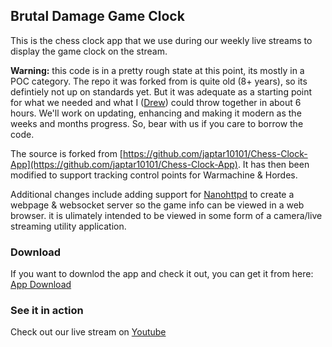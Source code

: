 ## Brutal Damage Game Clock

This is the chess clock app that we use during our weekly live streams to display the game clock on the stream.

<b>Warning:</b> this code is in a pretty rough state at this point, its mostly in a POC category. The repo it was forked from is quite old (8+ years), so its defintiely not up on standards yet. But it was adequate as a starting point for what we needed and what I ([Drew](https://github.com/keannan5390)) could throw together in about 6 hours. We'll work on updating, enhancing and making it modern as the weeks and months progress. So, bear with us if you care to borrow the code.

The source is forked from [https://github.com/japtar10101/Chess-Clock-App](https://github.com/japtar10101/Chess-Clock-App). It has then been modified to support tracking control points for Warmachine & Hordes.

Additional changes include adding support for [Nanohttpd](https://github.com/NanoHttpd/nanohttpd) to create a webpage & websocket server so the game info can be viewed in a web browser. it is ulimately intended to be viewed in some form of a camera/live streaming utility application.

### Download
If you want to downlod the app and check it out, you can get it from here:
[App Download](https://install.appcenter.ms/orgs/brutaldamage/apps/game-clock/distribution_groups/public-download)


### See it in action
Check out our live stream on [Youtube](https://www.youtube.com/c/brutaldamage/live)
